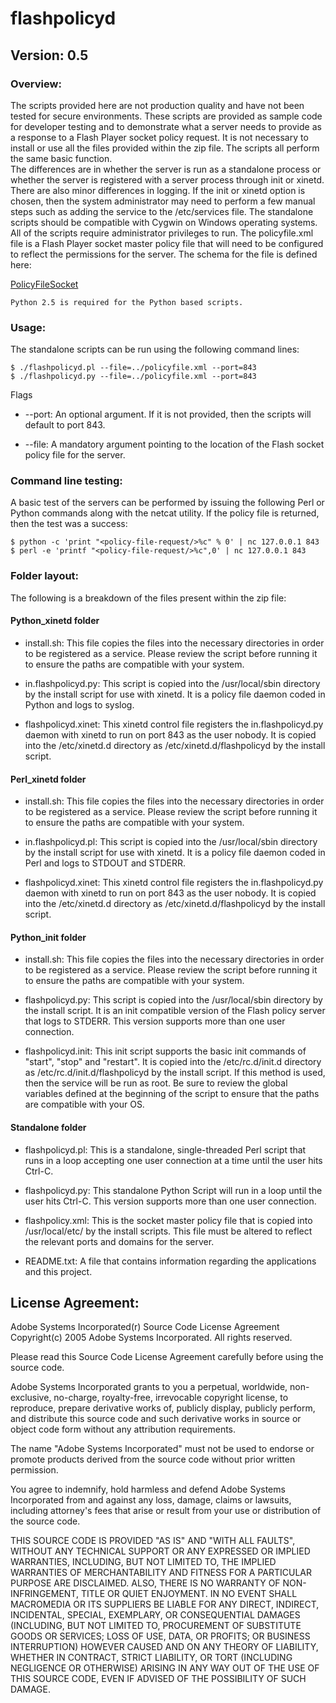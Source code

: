 # flashpolicyd

## Version: 0.5

### Overview:

   The scripts provided here are not production quality and have not 
been tested for secure environments.  These scripts are provided as 
sample code for developer testing and to demonstrate what a server needs 
to provide as a response to a Flash Player socket policy request.
   It is not necessary to install or use all the files provided 
within the zip file.  The scripts all perform the same basic function.  
The differences are in whether the server is run as a standalone process 
or whether the server is registered with a server process through init or 
xinetd. There are also minor differences in logging.  If the init or 
xinetd option is chosen, then the system administrator may need to 
perform a few manual steps such as adding the service to the 
/etc/services file.  The standalone scripts should be compatible with 
Cygwin on Windows operating systems.  All of the scripts require 
administrator privileges to run.
   The policyfile.xml file is a Flash Player socket master policy 
file that will need to be configured to reflect the permissions for the 
server.  The schema for the file is defined here:

[PolicyFileSocket](http://www.adobe.com/xml/schemas/PolicyFileSocket.xsd)

	Python 2.5 is required for the Python based scripts.


### Usage:

   The standalone scripts can be run using the following command lines:

    $ ./flashpolicyd.pl --file=../policyfile.xml --port=843
    $ ./flashpolicyd.py --file=../policyfile.xml --port=843

   Flags
-    --port: An optional argument.  If it is not provided, then the 
scripts will default to port 843.

-    --file: A mandatory argument pointing to the location of the Flash 
socket policy file for the server.


### Command line testing:

   A basic test of the servers can be performed by issuing the
following Perl or Python commands along with the netcat utility.  If
the policy file is returned, then the test was a success:

    $ python -c 'print "<policy-file-request/>%c" % 0' | nc 127.0.0.1 843
    $ perl -e 'printf "<policy-file-request/>%c",0' | nc 127.0.0.1 843



### Folder layout:

   The following is a breakdown of the files present within the zip 
file:

#### Python_xinetd folder

-    install.sh: This file copies the files into the necessary
directories in order to be registered as a service.  Please review the
script before running it to ensure the paths are compatible with your
system.

-	in.flashpolicyd.py: This script is copied into the /usr/local/sbin 
directory by the install script for use with xinetd. It is a policy file 
daemon coded in Python and logs to syslog.

-	flashpolicyd.xinet: This xinetd control file registers the 
in.flashpolicyd.py daemon with xinetd to run on port 843 as the user 
nobody. It is copied into the /etc/xinetd.d directory as 
/etc/xinetd.d/flashpolicyd by the install script.


#### Perl_xinetd folder

-   install.sh: This file copies the files into the necessary 
directories in order to be registered as a service. Please review the
script before running it to ensure the paths are compatible with your
system.

-	in.flashpolicyd.pl: This script is copied into the /usr/local/sbin 
directory by the install script for use with xinetd. It is a policy file 
daemon coded in Perl and logs to STDOUT and STDERR.

-	flashpolicyd.xinet: This xinetd control file registers the 
in.flashpolicyd.py daemon with xinetd to run on port 843 as the user 
nobody. It is copied into the /etc/xinetd.d directory as 
/etc/xinetd.d/flashpolicyd by the install script.


#### Python_init folder

-	install.sh: This file copies the files into the necessary 
directories in order to be registered as a service.  Please review the
script before running it to ensure the paths are compatible with your
system.

-	flashpolicyd.py: This script is copied into the /usr/local/sbin 
directory by the install script. It is an init compatible version of the 
Flash policy server that logs to STDERR. This version supports more than 
one user connection.

-	flashpolicyd.init: This init script supports the basic init 
commands of "start", "stop" and "restart". It is copied into the 
/etc/rc.d/init.d directory as /etc/rc.d/init.d/flashpolicyd by the 
install script. If this method is used, then the service will be run as 
root. Be sure to review the global variables defined at the beginning of
the script to ensure that the paths are compatible with your OS. 


#### Standalone folder

-	flashpolicyd.pl: This is a standalone, single-threaded Perl script that 
runs in a loop accepting one user connection at a time until the user 
hits Ctrl-C.

-	flashpolicyd.py:  This standalone Python Script will run in a loop 
until the user hits Ctrl-C. This version supports more than one user 
connection.

-   flashpolicy.xml: This is the socket master policy file that is 
copied into /usr/local/etc/ by the install scripts. This file must be 
altered to reflect the relevant ports and domains for the server.

-    README.txt:  A file that contains information regarding the
applications and this project.




## License Agreement:

Adobe Systems Incorporated(r) Source Code License Agreement
Copyright(c) 2005 Adobe Systems Incorporated. All rights reserved.

Please read this Source Code License Agreement carefully before using 
the source code.

Adobe Systems Incorporated grants to you a perpetual, worldwide,
non-exclusive, no-charge, royalty-free, irrevocable copyright license,
to reproduce, prepare derivative works of, publicly display, publicly 
perform, and distribute this source code and such derivative works in
source or object code form without any attribution requirements.

The name "Adobe Systems Incorporated" must not be used to endorse or 
promote products derived from the source code without prior written
permission.

You agree to indemnify, hold harmless and defend Adobe Systems
Incorporated from and against any loss, damage, claims or lawsuits,
including attorney's fees that arise or result from your use or
distribution of the source code.

THIS SOURCE CODE IS PROVIDED "AS IS" AND "WITH ALL FAULTS", WITHOUT ANY
TECHNICAL SUPPORT OR ANY EXPRESSED OR IMPLIED WARRANTIES, INCLUDING,
BUT NOT LIMITED TO, THE IMPLIED WARRANTIES OF MERCHANTABILITY AND
FITNESS FOR A PARTICULAR PURPOSE ARE DISCLAIMED. ALSO, THERE IS NO 
WARRANTY OF NON-INFRINGEMENT, TITLE OR QUIET ENJOYMENT. IN NO EVENT
SHALL MACROMEDIA OR ITS SUPPLIERS BE LIABLE FOR ANY DIRECT, INDIRECT, 
INCIDENTAL, SPECIAL, EXEMPLARY, OR CONSEQUENTIAL DAMAGES (INCLUDING,
BUT NOT LIMITED TO, PROCUREMENT OF SUBSTITUTE GOODS OR SERVICES; LOSS OF 
USE, DATA, OR PROFITS; OR BUSINESS INTERRUPTION) HOWEVER CAUSED AND ON
ANY THEORY OF LIABILITY, WHETHER IN CONTRACT, STRICT LIABILITY, OR TORT
(INCLUDING NEGLIGENCE OR OTHERWISE) ARISING IN ANY WAY OUT OF THE USE
OF THIS SOURCE CODE, EVEN IF ADVISED OF THE POSSIBILITY OF SUCH DAMAGE.

